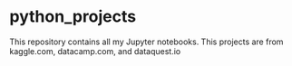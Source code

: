 # python_projects
This repository contains all my Jupyter notebooks.
This projects are from kaggle.com, datacamp.com, and dataquest.io
